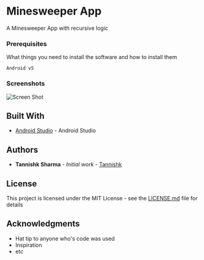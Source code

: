 # Minesweeper App 

A Minesweeper App  with recursive logic 

### Prerequisites

What things you need to install the software and how to install them

```
Android v5 
```


### Screenshots
![Screen Shot](https://i.imgur.com/oWOrLSh.jpg)

## Built With

* [Android Studio](https://developer.android.com/studio/index.html) - Android Studio


## Authors

* **Tannishk Sharma** - *Initial work* - [Tannishk](https://github.com/tannishk)


## License

This project is licensed under the MIT License - see the [LICENSE.md](LICENSE.md) file for details

## Acknowledgments

* Hat tip to anyone who's code was used
* Inspiration
* etc
